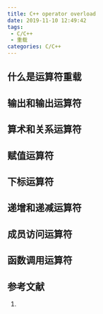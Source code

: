 ```yaml
---
title: C++ operator overload
date: 2019-11-10 12:49:42
tags:
 - C/C++
 - 重载
categories: C/C++
---
```


## 什么是运算符重载

## 输出和输出运算符

## 算术和关系运算符

## 赋值运算符

## 下标运算符

## 递增和递减运算符

## 成员访问运算符

## 函数调用运算符

## 参考文献
1.
